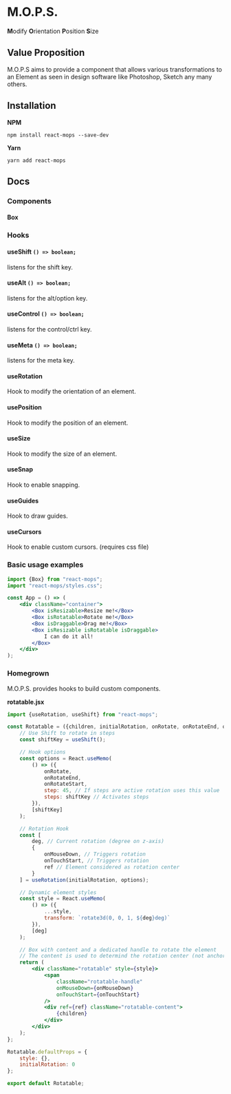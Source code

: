 # M.O.P.S.

**M**odify **O**rientation **P**osition **S**ize

## Value Proposition

M.O.P.S aims to provide a component that allows various transformations
to an Element as seen in design software like Photoshop, Sketch any many others.

## Installation

**NPM**

```shell
npm install react-mops --save-dev
```

**Yarn**

```shell
yarn add react-mops
```

## Docs

### Components

#### Box

### Hooks

#### useShift `() => boolean;`

listens for the shift key.

#### useAlt `() => boolean;`

listens for the alt/option key.

#### useControl `() => boolean;`

listens for the control/ctrl key.

#### useMeta `() => boolean;`

listens for the meta key.

#### useRotation

Hook to modify the orientation of an element.

#### usePosition

Hook to modify the position of an element.

#### useSize

Hook to modify the size of an element.

#### useSnap

Hook to enable snapping.

#### useGuides

Hook to draw guides.

#### useCursors

Hook to enable custom cursors. (requires css file)


### Basic usage examples

```jsx
import {Box} from "react-mops";
import "react-mops/styles.css";

const App = () => (
    <div className="container">
        <Box isResizable>Resize me!</Box>
        <Box isRotatable>Rotate me!</Box>
        <Box isDraggable>Drag me!</Box>
        <Box isResizable isRotatable isDraggable>
            I can do it all!
        </Box>
    </div>
);
```

### Homegrown

M.O.P.S. provides hooks to build custom components.

**rotatable.jsx**

```jsx
import {useRotation, useShift} from "react-mops";

const Rotatable = ({children, initialRotation, onRotate, onRotateEnd, onRotateStart, style}) => {
    // Use Shift to rotate in steps
    const shiftKey = useShift();

    // Hook options
    const options = React.useMemo(
        () => ({
            onRotate,
            onRotateEnd,
            onRotateStart,
            step: 45, // If steps are active rotation uses this value
            steps: shiftKey // Activates steps
        }),
        [shiftKey]
    );

    // Rotation Hook
    const [
        deg, // Current rotation (degree on z-axis)
        {
            onMouseDown, // Triggers rotation
            onTouchStart, // Triggers rotation
            ref // Element considered as rotation center
        }
    ] = useRotation(initialRotation, options);

    // Dynamic element styles
    const style = React.useMemo(
        () => ({
            ...style,
            transform: `rotate3d(0, 0, 1, ${deg}deg)`
        }),
        [deg]
    );

    // Box with content and a dedicated handle to rotate the element
    // The content is used to determind the rotation center (not anchor point)
    return (
        <div className="rotatable" style={style}>
            <span
                className="rotatable-handle"
                onMouseDown={onMouseDown}
                onTouchStart={onTouchStart}
            />
            <div ref={ref} className="rotatable-content">
                {children}
            </div>
        </div>
    );
};

Rotatable.defaultProps = {
    style: {},
    initialRotation: 0
};

export default Rotatable;
```
